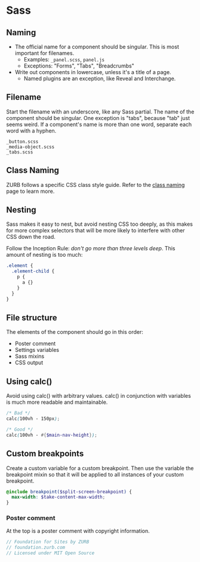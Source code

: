 # Sass

## Naming

- The official name for a component should be singular. This is most important for filenames.
  - Examples: `_panel.scss`, `panel.js`
  - Exceptions: "Forms", "Tabs", "Breadcrumbs"
- Write out components in lowercase, unless it's a title of a page.
  - Named plugins are an exception, like Reveal and Interchange.

## Filename

Start the filename with an underscore, like any Sass partial. The name of the component should be singular. One exception is "tabs", because "tab" just seems weird. If a component's name is more than one word, separate each word with a hyphen.

```
_button.scss
_media-object.scss
_tabs.scss
```

## Class Naming

ZURB follows a specific CSS class style guide. Refer to the [class naming](class-naming.md) page to learn more.

## Nesting

Sass makes it easy to nest, but avoid nesting CSS too deeply, as this makes for more complex selectors that will be more likely to interfere with other CSS down the road.

Follow the Inception Rule: *don't go more than three levels deep*. This amount of nesting is too much:

```scss
.element {
  .element-child {
    p {
      a {}
    }
  }
}
```

## File structure

The elements of the component should go in this order:

- Poster comment
- Settings variables
- Sass mixins
- CSS output

## Using calc()

Avoid using calc() with arbitrary values. calc() in conjunction with variables is much more readable and maintainable.

```scss
/* Bad */
calc(100vh - 150px);

/* Good */
calc(100vh - #{$main-nav-height});
```

## Custom breakpoints

Create a custom variable for a custom breakpoint. Then use the variable the breakpoint mixin so that it will be applied to all instances of your custom breakpoint.

```scss
@include breakpoint($split-screen-breakpoint) {
  max-width: $take-content-max-width;
}
```

### Poster comment

At the top is a poster comment with copyright information.

```scss
// Foundation for Sites by ZURB
// foundation.zurb.com
// Licensed under MIT Open Source
```
